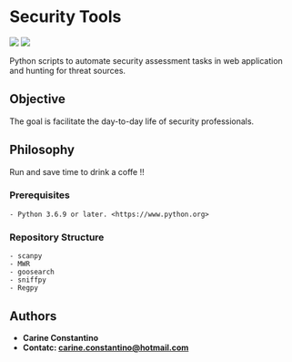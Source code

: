 # Security Tools 

<img src="https://img.shields.io/badge/Security__Tools-v3.0--2020-green" />
<img src="https://img.shields.io/badge/python-v3.7.7-blue" />

Python scripts to automate security assessment tasks in web application and hunting for threat sources. 

## Objective

The goal is facilitate the day-to-day life of security professionals.


## Philosophy

Run and save time to drink a coffe !! 

### Prerequisites

```
- Python 3.6.9 or later. <https://www.python.org>
```

### Repository Structure

```
- scanpy
- MWR
- goosearch
- sniffpy
- Regpy
```

## Authors

* **Carine Constantino** 
* **Contatc: carine.constantino@hotmail.com**
